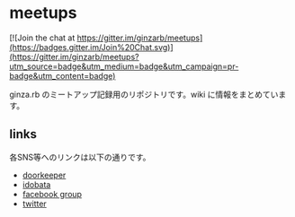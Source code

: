 meetups
=======

[![Join the chat at https://gitter.im/ginzarb/meetups](https://badges.gitter.im/Join%20Chat.svg)](https://gitter.im/ginzarb/meetups?utm_source=badge&utm_medium=badge&utm_campaign=pr-badge&utm_content=badge)

ginza.rb のミートアップ記録用のリポジトリです。wiki に情報をまとめています。

## links

各SNS等へのリンクは以下の通りです。

* [doorkeeper](http://ginzarb.doorkeeper.jp/)
* [idobata](https://idobata.io/organizations/ginzarb/rooms/ginzarb/join_request/3cddf7e0-2e26-40e9-8957-31155bf22fc2)
* [facebook group](https://www.facebook.com/groups/627710653924920/)
* [twitter](https://twitter.com/ginzarb2)
